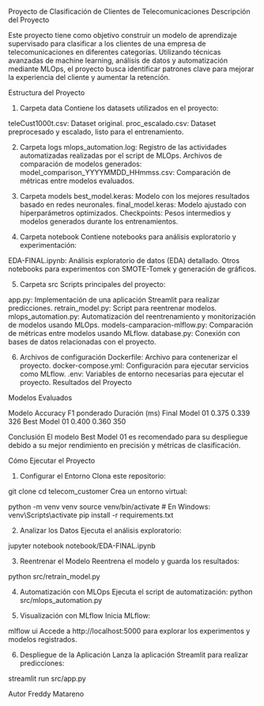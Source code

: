 Proyecto de Clasificación de Clientes de Telecomunicaciones
Descripción del Proyecto

Este proyecto tiene como objetivo construir un modelo de aprendizaje supervisado para clasificar a los clientes de una empresa de telecomunicaciones en diferentes categorías. Utilizando técnicas avanzadas de machine learning, análisis de datos y automatización mediante MLOps, el proyecto busca identificar patrones clave para mejorar la experiencia del cliente y aumentar la retención.

Estructura del Proyecto
1. Carpeta data
Contiene los datasets utilizados en el proyecto:

teleCust1000t.csv: Dataset original.
proc_escalado.csv: Dataset preprocesado y escalado, listo para el entrenamiento.

2. Carpeta logs
mlops_automation.log: Registro de las actividades automatizadas realizadas por el script de MLOps.
Archivos de comparación de modelos generados:
model_comparison_YYYYMMDD_HHmmss.csv: Comparación de métricas entre modelos evaluados.

3. Carpeta models
best_model.keras: Modelo con los mejores resultados basado en redes neuronales.
final_model.keras: Modelo ajustado con hiperparámetros optimizados.
Checkpoints: Pesos intermedios y modelos generados durante los entrenamientos.

4. Carpeta notebook
Contiene notebooks para análisis exploratorio y experimentación:

EDA-FINAL.ipynb: Análisis exploratorio de datos (EDA) detallado.
Otros notebooks para experimentos con SMOTE-Tomek y generación de gráficos.

5. Carpeta src
Scripts principales del proyecto:

app.py: Implementación de una aplicación Streamlit para realizar predicciones.
retrain_model.py: Script para reentrenar modelos.
mlops_automation.py: Automatización del reentrenamiento y monitorización de modelos usando MLOps.
models-camparacion-mlflow.py: Comparación de métricas entre modelos usando MLflow.
database.py: Conexión con bases de datos relacionadas con el proyecto.

6. Archivos de configuración
Dockerfile: Archivo para contenerizar el proyecto.
docker-compose.yml: Configuración para ejecutar servicios como MLflow.
.env: Variables de entorno necesarias para ejecutar el proyecto.
Resultados del Proyecto

Modelos Evaluados

Modelo	Accuracy	F1 ponderado	Duración (ms)
Final Model 01	0.375	0.339	326
Best Model 01	0.400	0.360	350

Conclusión
El modelo Best Model 01 es recomendado para su despliegue debido a su mejor rendimiento en precisión y métricas de clasificación.

Cómo Ejecutar el Proyecto
1. Configurar el Entorno
Clona este repositorio:

git clone <URL-del-repositorio>
cd telecom_customer
Crea un entorno virtual:

python -m venv venv
source venv/bin/activate  # En Windows: venv\Scripts\activate
pip install -r requirements.txt

2. Analizar los Datos
Ejecuta el análisis exploratorio:

jupyter notebook notebook/EDA-FINAL.ipynb

3. Reentrenar el Modelo
Reentrena el modelo y guarda los resultados:

python src/retrain_model.py

4. Automatización con MLOps
Ejecuta el script de automatización:
python src/mlops_automation.py

5. Visualización con MLflow
Inicia MLflow:

mlflow ui
Accede a http://localhost:5000 para explorar los experimentos y modelos registrados.

6. Despliegue de la Aplicación
Lanza la aplicación Streamlit para realizar predicciones:

streamlit run src/app.py

Autor
Freddy Matareno